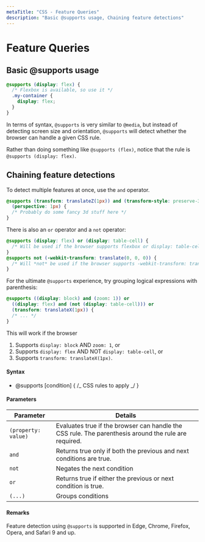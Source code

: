 ```yaml
---
metaTitle: "CSS - Feature Queries"
description: "Basic @supports usage, Chaining feature detections"
---
```


# Feature Queries

## Basic @supports usage

```css
@supports (display: flex) {
  /* Flexbox is available, so use it */
  .my-container {
    display: flex;
  }
}
```

In terms of syntax, `@supports` is very similar to `@media`, but instead of detecting screen size and orientation, `@supports` will detect whether the browser can handle a given CSS rule.

Rather than doing something like `@supports (flex)`, notice that the rule is `@supports (display: flex)`.

## Chaining feature detections

To detect multiple features at once, use the `and` operator.

```css
@supports (transform: translateZ(1px)) and (transform-style: preserve-3d) and
  (perspective: 1px) {
  /* Probably do some fancy 3d stuff here */
}
```

There is also an `or` operator and a `not` operator:

```css
@supports (display: flex) or (display: table-cell) {
  /* Will be used if the browser supports flexbox or display: table-cell */
}
@supports not (-webkit-transform: translate(0, 0, 0)) {
  /* Will *not* be used if the browser supports -webkit-transform: translate(...) */
}
```

For the ultimate `@supports` experience, try grouping logical expressions with parenthesis:

```css
@supports ((display: block) and (zoom: 1)) or
  ((display: flex) and (not (display: table-cell))) or
  (transform: translateX(1px)) {
  /* ... */
}
```

This will work if the browser

1. Supports `display: block` AND `zoom: 1`, or
1. Supports `display: flex` AND NOT `display: table-cell`, or
1. Supports `transform: translateX(1px)`.

#### Syntax

- @supports [condition] { /_ CSS rules to apply _/ }

#### Parameters

| Parameter           | Details                                                                                              |
| ------------------- | ---------------------------------------------------------------------------------------------------- |
| `(property: value)` | Evaluates true if the browser can handle the CSS rule. The parenthesis around the rule are required. |
| `and`               | Returns true only if both the previous and next conditions are true.                                 |
| `not`               | Negates the next condition                                                                           |
| `or`                | Returns true if either the previous or next condition is true.                                       |
| `(...)`             | Groups conditions                                                                                    |

#### Remarks

Feature detection using `@supports` is supported in Edge, Chrome, Firefox, Opera, and Safari 9 and up.
